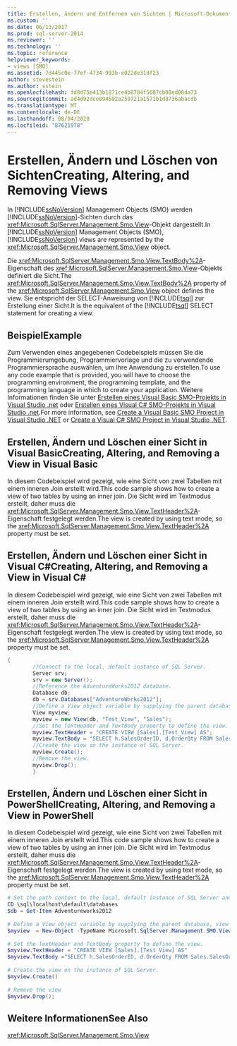 ```yaml
---
title: Erstellen, ändern und Entfernen von Sichten | Microsoft-Dokumentation
ms.custom: ''
ms.date: 06/13/2017
ms.prod: sql-server-2014
ms.reviewer: ''
ms.technology: ''
ms.topic: reference
helpviewer_keywords:
- views [SMO]
ms.assetid: 7d445c0e-77ef-4734-993b-e022de31df23
author: stevestein
ms.author: sstein
ms.openlocfilehash: fd8d75e413b1871ce4b8784f5087cb08ed08da73
ms.sourcegitcommit: ad4d92dce894592a259721a1571b1d8736abacdb
ms.translationtype: MT
ms.contentlocale: de-DE
ms.lasthandoff: 08/04/2020
ms.locfileid: "87621978"
---
```

# <a name="creating-altering-and-removing-views"></a><span data-ttu-id="72029-102">Erstellen, Ändern und Löschen von Sichten</span><span class="sxs-lookup"><span data-stu-id="72029-102">Creating, Altering, and Removing Views</span></span>
  <span data-ttu-id="72029-103">In [!INCLUDE[ssNoVersion](../../../includes/ssnoversion-md.md)] Management Objects (SMO) werden [!INCLUDE[ssNoVersion](../../../includes/ssnoversion-md.md)]-Sichten durch das <xref:Microsoft.SqlServer.Management.Smo.View>-Objekt dargestellt.</span><span class="sxs-lookup"><span data-stu-id="72029-103">In [!INCLUDE[ssNoVersion](../../../includes/ssnoversion-md.md)] Management Objects (SMO), [!INCLUDE[ssNoVersion](../../../includes/ssnoversion-md.md)] views are represented by the <xref:Microsoft.SqlServer.Management.Smo.View> object.</span></span>  
  
 <span data-ttu-id="72029-104">Die <xref:Microsoft.SqlServer.Management.Smo.View.TextBody%2A>-Eigenschaft des <xref:Microsoft.SqlServer.Management.Smo.View>-Objekts definiert die Sicht.</span><span class="sxs-lookup"><span data-stu-id="72029-104">The <xref:Microsoft.SqlServer.Management.Smo.View.TextBody%2A> property of the <xref:Microsoft.SqlServer.Management.Smo.View> object defines the view.</span></span> <span data-ttu-id="72029-105">Sie entspricht der SELECT-Anweisung von [!INCLUDE[tsql](../../../includes/tsql-md.md)] zur Erstellung einer Sicht.</span><span class="sxs-lookup"><span data-stu-id="72029-105">It is the equivalent of the [!INCLUDE[tsql](../../../includes/tsql-md.md)] SELECT statement for creating a view.</span></span>  
  
## <a name="example"></a><span data-ttu-id="72029-106">Beispiel</span><span class="sxs-lookup"><span data-stu-id="72029-106">Example</span></span>  
 <span data-ttu-id="72029-107">Zum Verwenden eines angegebenen Codebeispiels müssen Sie die Programmierumgebung, Programmiervorlage und die zu verwendende Programmiersprache auswählen, um Ihre Anwendung zu erstellen.</span><span class="sxs-lookup"><span data-stu-id="72029-107">To use any code example that is provided, you will have to choose the programming environment, the programming template, and the programming language in which to create your application.</span></span> <span data-ttu-id="72029-108">Weitere Informationen finden Sie unter [Erstellen eines Visual Basic SMO-Projekts in Visual Studio .net](../../../database-engine/dev-guide/create-a-visual-basic-smo-project-in-visual-studio-net.md) oder [Erstellen eines Visual C&#35; SMO-Projekts in Visual Studio .net](../how-to-create-a-visual-csharp-smo-project-in-visual-studio-net.md).</span><span class="sxs-lookup"><span data-stu-id="72029-108">For more information, see [Create a Visual Basic SMO Project in Visual Studio .NET](../../../database-engine/dev-guide/create-a-visual-basic-smo-project-in-visual-studio-net.md) or [Create a Visual C&#35; SMO Project in Visual Studio .NET](../how-to-create-a-visual-csharp-smo-project-in-visual-studio-net.md).</span></span>  
  
## <a name="creating-altering-and-removing-a-view-in-visual-basic"></a><span data-ttu-id="72029-109">Erstellen, Ändern und Löschen einer Sicht in Visual Basic</span><span class="sxs-lookup"><span data-stu-id="72029-109">Creating, Altering, and Removing a View in Visual Basic</span></span>  
 <span data-ttu-id="72029-110">In diesem Codebeispiel wird gezeigt, wie eine Sicht von zwei Tabellen mit einem inneren Join erstellt wird.</span><span class="sxs-lookup"><span data-stu-id="72029-110">This code sample shows how to create a view of two tables by using an inner join.</span></span> <span data-ttu-id="72029-111">Die Sicht wird im Textmodus erstellt, daher muss die <xref:Microsoft.SqlServer.Management.Smo.View.TextHeader%2A>-Eigenschaft festgelegt werden.</span><span class="sxs-lookup"><span data-stu-id="72029-111">The view is created by using text mode, so the <xref:Microsoft.SqlServer.Management.Smo.View.TextHeader%2A> property must be set.</span></span>  
  
<!-- TODO: review snippet reference  [!CODE [SMO How to#SMO_VBViews1](SMO How to#SMO_VBViews1)]  -->  
  
## <a name="creating-altering-and-removing-a-view-in-visual-c"></a><span data-ttu-id="72029-112">Erstellen, Ändern und Löschen einer Sicht in Visual C#</span><span class="sxs-lookup"><span data-stu-id="72029-112">Creating, Altering, and Removing a View in Visual C#</span></span>  
 <span data-ttu-id="72029-113">In diesem Codebeispiel wird gezeigt, wie eine Sicht von zwei Tabellen mit einem inneren Join erstellt wird.</span><span class="sxs-lookup"><span data-stu-id="72029-113">This code sample shows how to create a view of two tables by using an inner join.</span></span> <span data-ttu-id="72029-114">Die Sicht wird im Textmodus erstellt, daher muss die <xref:Microsoft.SqlServer.Management.Smo.View.TextHeader%2A>-Eigenschaft festgelegt werden.</span><span class="sxs-lookup"><span data-stu-id="72029-114">The view is created by using text mode, so the <xref:Microsoft.SqlServer.Management.Smo.View.TextHeader%2A> property must be set.</span></span>  
  
```csharp
{  
        //Connect to the local, default instance of SQL Server.   
        Server srv;   
        srv = new Server();   
        //Reference the AdventureWorks2012 database.   
        Database db;   
        db = srv.Databases["AdventureWorks2012"];   
        //Define a View object variable by supplying the parent database, view name and schema in the constructor.   
        View myview;   
        myview = new View(db, "Test_View", "Sales");   
        //Set the TextHeader and TextBody property to define the view.   
        myview.TextHeader = "CREATE VIEW [Sales].[Test_View] AS";   
        myview.TextBody = "SELECT h.SalesOrderID, d.OrderQty FROM Sales.SalesOrderHeader AS h INNER JOIN Sales.SalesOrderDetail AS d ON h.SalesOrderID = d.SalesOrderID";   
        //Create the view on the instance of SQL Server.   
        myview.Create();   
        //Remove the view.   
        myview.Drop();   
        }  
```  
  
## <a name="creating-altering-and-removing-a-view-in-powershell"></a><span data-ttu-id="72029-115">Erstellen, Ändern und Löschen einer Sicht in PowerShell</span><span class="sxs-lookup"><span data-stu-id="72029-115">Creating, Altering, and Removing a View in PowerShell</span></span>  
 <span data-ttu-id="72029-116">In diesem Codebeispiel wird gezeigt, wie eine Sicht von zwei Tabellen mit einem inneren Join erstellt wird.</span><span class="sxs-lookup"><span data-stu-id="72029-116">This code sample shows how to create a view of two tables by using an inner join.</span></span> <span data-ttu-id="72029-117">Die Sicht wird im Textmodus erstellt, daher muss die <xref:Microsoft.SqlServer.Management.Smo.View.TextHeader%2A>-Eigenschaft festgelegt werden.</span><span class="sxs-lookup"><span data-stu-id="72029-117">The view is created by using text mode, so the <xref:Microsoft.SqlServer.Management.Smo.View.TextHeader%2A> property must be set.</span></span>  
  
```powershell
# Set the path context to the local, default instance of SQL Server and get a reference to AdventureWorks2012  
CD \sql\localhost\default\databases  
$db = Get-Item Adventureworks2012  
  
# Define a View object variable by supplying the parent database, view name and schema in the constructor.
$myview  = New-Object -TypeName Microsoft.SqlServer.Management.SMO.View -argumentlist $db, "Test_View", "Sales"  
  
# Set the TextHeader and TextBody property to define the view.
$myview.TextHeader = "CREATE VIEW [Sales].[Test_View] AS"  
$myview.TextBody ="SELECT h.SalesOrderID, d.OrderQty FROM Sales.SalesOrderHeader AS h INNER JOIN Sales.SalesOrderDetail AS d ON h.SalesOrderID = d.SalesOrderID"  
  
# Create the view on the instance of SQL Server.
$myview.Create()  
  
# Remove the view
$myview.Drop();  
```  
  
## <a name="see-also"></a><span data-ttu-id="72029-118">Weitere Informationen</span><span class="sxs-lookup"><span data-stu-id="72029-118">See Also</span></span>  
 <xref:Microsoft.SqlServer.Management.Smo.View>  
